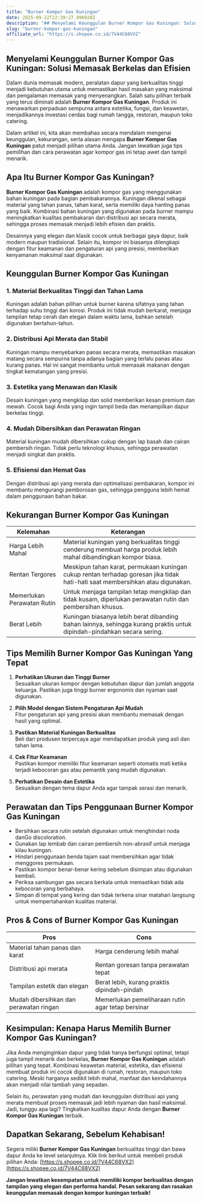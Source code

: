 ```yaml
---
title: "Burner Kompor Gas Kuningan"
date: 2025-09-22T22:39:27.996928Z
description: "## Menyelami Keunggulan Burner Kompor Gas Kuningan: Solusi Memasak Berkelas dan Efisien..."
slug: "burner-kompor-gas-kuningan"
affiliate_url: "https://s.shopee.co.id/7V44C68VX2"
---
```

## Menyelami Keunggulan Burner Kompor Gas Kuningan: Solusi Memasak Berkelas dan Efisien

Dalam dunia memasak modern, peralatan dapur yang berkualitas tinggi menjadi kebutuhan utama untuk memastikan hasil masakan yang maksimal dan pengalaman memasak yang menyenangkan. Salah satu pilihan terbaik yang terus diminati adalah **Burner Kompor Gas Kuningan**. Produk ini menawarkan perpaduan sempurna antara estetika, fungsi, dan keawetan, menjadikannya investasi cerdas bagi rumah tangga, restoran, maupun toko catering.

Dalam artikel ini, kita akan membahas secara mendalam mengenai keunggulan, kekurangan, serta alasan mengapa **Burner Kompor Gas Kuningan** patut menjadi pilihan utama Anda. Jangan lewatkan juga tips pemilihan dan cara perawatan agar kompor gas ini tetap awet dan tampil menarik.

## Apa Itu Burner Kompor Gas Kuningan?

**Burner Kompor Gas Kuningan** adalah kompor gas yang menggunakan bahan kuningan pada bagian pembakarannya. Kuningan dikenal sebagai material yang tahan panas, tahan karat, serta memiliki daya hanting panas yang baik. Kombinasi bahan kuningan yang digunakan pada burner mampu meningkatkan kualitas pembakaran dan distribusi api secara merata, sehingga proses memasak menjadi lebih efisien dan praktis.

Desainnya yang elegan dan klasik cocok untuk berbagai gaya dapur, baik modern maupun tradisional. Selain itu, kompor ini biasanya dilengkapi dengan fitur keamanan dan pengaturan api yang presisi, memberikan kenyamanan maksimal saat digunakan.

## Keunggulan Burner Kompor Gas Kuningan

### 1. Material Berkualitas Tinggi dan Tahan Lama

Kuningan adalah bahan pilihan untuk burner karena sifatnya yang tahan terhadap suhu tinggi dan korosi. Produk ini tidak mudah berkarat, menjaga tampilan tetap cerah dan elegan dalam waktu lama, bahkan setelah digunakan bertahun-tahun.

### 2. Distribusi Api Merata dan Stabil

Kuningan mampu menyebarkan panas secara merata, memastikan masakan matang secara sempurna tanpa adanya bagian yang terlalu panas atau kurang panas. Hal ini sangat membantu untuk memasak makanan dengan tingkat kematangan yang presisi.

### 3. Estetika yang Menawan dan Klasik

Desain kuningan yang mengkilap dan solid memberikan kesan premium dan mewah. Cocok bagi Anda yang ingin tampil beda dan menampilkan dapur berkelas tinggi.

### 4. Mudah Dibersihkan dan Perawatan Ringan

Material kuningan mudah dibersihkan cukup dengan lap basah dan cairan pembersih ringan. Tidak perlu teknologi khusus, sehingga perawatan menjadi singkat dan praktis.

### 5. Efisiensi dan Hemat Gas

Dengan distribusi api yang merata dan optimalisasi pembakaran, kompor ini membantu mengurangi pemborosan gas, sehingga pengguna lebih hemat dalam penggunaan bahan bakar.

## Kekurangan Burner Kompor Gas Kuningan

| **Kelemahan** | **Keterangan** |
|----------------|----------------|
| Harga Lebih Mahal | Material kuningan yang berkualitas tinggi cenderung membuat harga produk lebih mahal dibandingkan kompor biasa. |
| Rentan Tergores | Meskipun tahan karat, permukaan kuningan cukup rentan terhadap goresan jika tidak hati-hati saat membersihkan atau digunakan. |
| Memerlukan Perawatan Rutin | Untuk menjaga tampilan tetap mengkilap dan tidak kusam, diperlukan perawatan rutin dan pembersihan khusus. |
| Berat Lebih | Kuningan biasanya lebih berat dibanding bahan lainnya, sehingga kurang praktis untuk dipindah-pindahkan secara sering. |

## Tips Memilih Burner Kompor Gas Kuningan Yang Tepat

1. **Perhatikan Ukuran dan Tinggi Burner**  
Sesuaikan ukuran kompor dengan kebutuhan dapur dan jumlah anggota keluarga. Pastikan juga tinggi burner ergonomis dan nyaman saat digunakan.

2. **Pilih Model dengan Sistem Pengaturan Api Mudah**  
Fitur pengaturan api yang presisi akan membantu memasak dengan hasil yang optimal.

3. **Pastikan Material Kuningan Berkualitas**  
Beli dari produsen terpercaya agar mendapatkan produk yang asli dan tahan lama.

4. **Cek Fitur Keamanan**  
Pastikan kompor memiliki fitur keamanan seperti otomatis mati ketika terjadi kebocoran gas atau pemantik yang mudah digunakan.

5. **Perhatikan Desain dan Estetika**  
Sesuaikan dengan tema dapur Anda agar tampak serasi dan menarik.

## Perawatan dan Tips Penggunaan Burner Kompor Gas Kuningan

- Bersihkan secara rutin setelah digunakan untuk menghindari noda danGo discoloration.
- Gunakan lap lembab dan cairan pembersih non-abrasif untuk menjaga kilau kuningan.
- Hindari penggunaan benda tajam saat membersihkan agar tidak menggores permukaan.
- Pastikan kompor benar-benar kering sebelum disimpan atau digunakan kembali.
- Periksa sambungan gas secara berkala untuk memastikan tidak ada kebocoran yang berbahaya.
- Simpan di tempat yang kering dan tidak terkena sinar matahari langsung untuk mempertahankan kualitas material.

## Pros & Cons of Burner Kompor Gas Kuningan

| **Pros** | **Cons** |
|------------|-----------|
| Material tahan panas dan karat | Harga cenderung lebih mahal |
| Distribusi api merata | Rentan goresan tanpa perawatan tepat |
| Tampilan estetik dan elegan | Berat lebih, kurang praktis dipindah-pindah |
| Mudah dibersihkan dan perawatan ringan | Memerlukan pemeliharaan rutin agar tetap bersinar |

## Kesimpulan: Kenapa Harus Memilih Burner Kompor Gas Kuningan?

Jika Anda menginginkan dapur yang tidak hanya berfungsi optimal, tetapi juga tampil menarik dan berkelas, **Burner Kompor Gas Kuningan** adalah pilihan yang tepat. Kombinasi keawetan material, estetika, dan efisiensi membuat produk ini cocok digunakan di rumah, restoran, maupun toko catering. Meski harganya sedikit lebih mahal, manfaat dan keindahannya akan menjadi nilai tambah yang sepadan.

Selain itu, perawatan yang mudah dan keunggulan distribusi api yang merata membuat proses memasak jadi lebih nyaman dan hasil maksimal. Jadi, tunggu apa lagi? Tingkatkan kualitas dapur Anda dengan **Burner Kompor Gas Kuningan** terbaik.

## Dapatkan Sekarang, Sebelum Kehabisan!

Segera miliki **Burner Kompor Gas Kuningan** berkualitas tinggi dan bawa dapur Anda ke level selanjutnya. Klik link berikut untuk membeli produk pilihan Anda: [https://s.shopee.co.id/7V44C68VX2](https://s.shopee.co.id/7V44C68VX2)

**Jangan lewatkan kesempatan untuk memiliki kompor berkualitas dengan tampilan yang elegan dan performa handal. Pesan sekarang dan rasakan keunggulan memasak dengan kompor kuningan terbaik!**